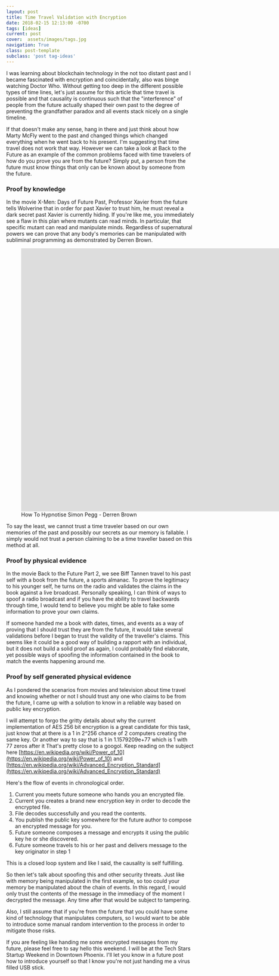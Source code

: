 ```yaml
---
layout: post
title: Time Travel Validation with Encryption
date: 2018-02-15 12:13:00 -0700
tags: [ideas]
current: post
cover:  assets/images/tags.jpg
navigation: True
class: post-template
subclass: 'post tag-ideas'
---
```


I was learning about blockchain technology in the not too distant past and I became fascinated with encryption and
coincidentally, also was binge watching Doctor Who. Without getting too deep in the different possible types of time
lines, let's just assume for this article that time travel is possible and that causality is continuous such that the
"interference" of people from the future actually shaped their own past to the degree of preventing the grandfather
paradox and all events stack nicely on a single timeline.

If that doesn't make any sense, hang in there and just think about how Marty McFly went to the past and changed things
which changed everything when he went back to his present. I'm suggesting that time travel does not work that way.
However we can take a look at Back to the Future as an example of the common problems faced with time travelers of
how do you prove you are from the future? Simply put, a person from the future must know things that only can be known
about by someone from the future.

### Proof by knowledge

In the movie X-Men: Days of Future Past, Professor Xavier from the future tells Wolverine that in order for past Xavier
to trust him, he must reveal a dark secret past Xavier is currently hiding. If you're like me, you immediately see a
flaw in this plan where mutants can read minds. In particular, that specific mutant can read and manipulate minds.
Regardless of supernatural powers we can prove that any body's memories can be manipulated with subliminal programming
as demonstrated by Derren Brown.

<figure>
    <div class="videoWrapper"> 
        <!-- Copy & Pasted from YouTube -->
        <iframe width="1468" height="705" src="https://www.youtube.com/embed/sEmCQzueyEQ" frameborder="0" allow="autoplay; encrypted-media" allowfullscreen></iframe>
    </div>
    <figcaption>
        How To Hypnotise Simon Pegg - Derren Brown
    </figcaption>
</figure>

To say the least, we cannot trust a time traveler based on our own memories of the past and possibly our secrets as our
memory is fallable. I simply would not trust a person claiming to be a time traveller based on this method at all.

### Proof by physical evidence

In the movie Back to the Future Part 2, we see Biff Tannen travel to his past self with a book from the future, a sports
almanac. To prove the legitimacy to his younger self, he turns on the radio and validates the claims in the book against
a live broadcast. Personally speaking, I can think of ways to spoof a radio broadcast and if you have the ability to
travel backwards through time, I would tend to believe you might be able to fake some information to prove your own
claims.

If someone handed me a book with dates, times, and events as a way of proving that I should trust they are from the
future, it would take several validations before I began to trust the validity of the traveller's claims. This seems
like it could be a good way of building a rapport with an individual, but it does not build a solid proof as again,
I could probably find elaborate, yet possible ways of spoofing the information contained in the book to match the events
happening around me.


### Proof by self generated physical evidence

As I pondered the scenarios from movies and television about time travel and knowing whether or not I should trust any
one who claims to be from the future, I came up with a solution to know in a reliable way based on public key encryption.

I will attempt to forgo the gritty details about why the current implementation of AES 256 bit encryption is a great
candidate for this task, just know that at there is a 1 in 2^256 chance of 2 computers creating the same key. Or another
way to say that is 1 in 1.1579209e+77 which is 1 with 77 zeros after it That's pretty close to a googol. Keep reading
on the subject here [https://en.wikipedia.org/wiki/Power_of_10](https://en.wikipedia.org/wiki/Power_of_10) and
[https://en.wikipedia.org/wiki/Advanced_Encryption_Standard](https://en.wikipedia.org/wiki/Advanced_Encryption_Standard)

Here's the flow of events in chronological order. 

1. Current you meets future someone who hands you an encrypted file.
2. Current you creates a brand new encryption key in order to decode the encrypted file.
3. File decodes successfully and you read the contents.
4. You publish the public key somewhere for the future author to compose an encrypted message for you.
5. Future someone composes a message and encrypts it using the public key he or she discovered.
6. Future someone travels to his or her past and delivers message to the key originator in step 1

This is a closed loop system and like I said, the causality is self fulfilling.

So then let's talk about spoofing this and other security threats. Just like with memory being manipulated in the first
example, so too could your memory be manipulated about the chain of events. In this regard, I would only trust the
contents of the message in the immediacy of the moment I decrypted the message. Any time after that would be subject to
tampering.

Also, I still assume that if you're from the future that you could have some kind of technology that manipulates
computers, so I would want to be able to introduce some manual random intervention to the process in order to mitigate
those risks.

If you are feeling like handing me some encrypted messages from my future, please feel free to say hello this weekend.
I will be at the Tech Stars Startup Weekend in Downtown Phoenix. I'll let you know in a future post how to introduce
yourself so that I know you're not just handing me a virus filled USB stick.
